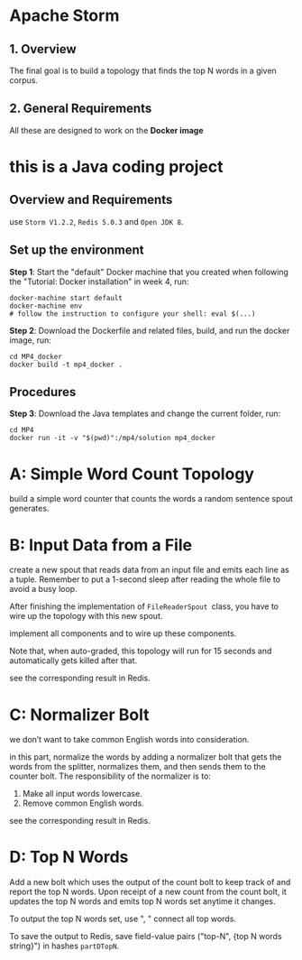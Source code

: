 # Apache Storm

## 1. Overview

The final goal is to build a topology that finds the top N words in a given corpus.


## 2. General Requirements

All these are designed to work on the **Docker image** 

# this is a Java coding project

## Overview and Requirements

use `Storm V1.2.2`, `Redis 5.0.3` and `Open JDK 8`.

## Set up the environment

**Step 1**: Start the "default" Docker machine that you created when following the "Tutorial: Docker installation" in week 4, run:

    docker-machine start default
    docker-machine env
    # follow the instruction to configure your shell: eval $(...)

**Step 2**: Download the Dockerfile and related files, build, and run the docker image, run:

    cd MP4_docker
    docker build -t mp4_docker .

## Procedures

**Step 3**: Download the Java templates and change the current folder, run:

    cd MP4
    docker run -it -v "$(pwd)":/mp4/solution mp4_docker


# A: Simple Word Count Topology

build a simple word counter that counts the words a random sentence spout generates.

# B: Input Data from a File

create a new spout that reads data from an input file and emits each line as a tuple.
Remember to put a 1-second sleep after reading the whole file to avoid a busy loop.



After finishing the implementation of `FileReaderSpout `class, you have to wire up the topology with this new spout.

implement all components and to wire up these components.

Note that, when auto-graded, this topology will run for 15 seconds and automatically gets killed after that.

see the corresponding result in Redis.

# C: Normalizer Bolt

we don’t want to take common English words into consideration.

in this part, normalize the words by adding a normalizer bolt that gets the words from the splitter, normalizes them, and then sends them to the counter bolt.
The responsibility of the normalizer is to:

1. Make all input words lowercase.
2. Remove common English words.


 see the corresponding result in Redis.


# D: Top N Words

Add a new bolt which uses the output of the count bolt to keep track of and report the top N words.
Upon receipt of a new count from the count bolt, it updates the top N words and emits top N words set anytime it changes.

To output the top N words set,  use ", " connect all top words.

To save the output to Redis, save field-value pairs ("top-N", {top N words string}") in hashes `partDTopN`.
